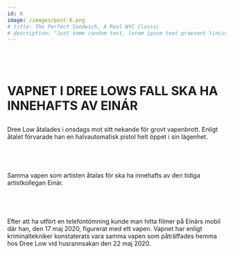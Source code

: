 ```yaml
---
id: 6
image: /images/post-6.png
# title: The Perfect Sandwich, A Real NYC Classic
# description: "Just some random text, lorem ipsum text praesent tincidunt ipsum lipsum."
---
```

<div class="w-4/4 h-150 bg-white rounded ">

<div class="m-10">

## ⠀
# **VAPNET I DREE LOWS FALL SKA HA INNEHAFTS AV EINÁR**

##  

Dree Low åtalades i onsdags mot sitt nekande för grovt vapenbrott. Enligt åtalet förvarade han en halvautomatisk pistol helt öppet i sin lägenhet.
## ⠀

Samma vapen som artisten åtalas för ska ha innehafts av den tidiga artistkollegan Einár.
## ⠀
Efter att ha utfört en telefontömning kunde man hitta filmer på Einárs mobil där han, den 17 maj 2020, figurerat med ett vapen. Vapnet har enligt 
kriminaltekniker konstaterats vara samma vapen som påträffades hemma hos Dree Low vid husrannsakan den 22 maj 2020.

##  ⠀
</div>

</div>